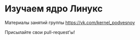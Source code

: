 # Изучаем ядро Линукс

Материалы занятий группы https://vk.com/kernel_podvesnoy

Присылайте свои pull-request'ы!
